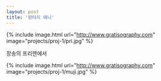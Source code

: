 ```yaml
---
layout: post
title: '판타지 애니'
---
```

{% include image.html url="http://www.gratisography.com" image="projects/proj-1/pri.jpg" %}

장송의 프리렌에서

{% include image.html url="http://www.gratisography.com" image="projects/proj-1/muji.jpg" %}
